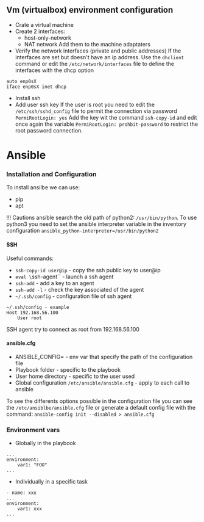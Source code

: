 
## Vm (virtualbox) environment configuration
- Crate a virtual machine 
- Create 2 interfaces:
    - host-only-network
    - NAT network
Add them to the machine adaptaters
- Verify the network interfaces (private and public addresses)
If the interfaces are set but doesn't have an ip address. Use the `dhclient` command or edit the `/etc/network/interfaces` file to define the interfaces with the dhcp option 
```
auto enp0sX
iface enp0sX inet dhcp
```
- Install ssh
- Add user ssh key 
If the user is root you need to edit the `/etc/ssh/sshd_config` file to permit the connection via password `PermiRootLogin: yes`
Add the key wit the command `ssh-copy-id` and edit once again the variable `PermiRootLogin: prohbit-password` to restrict the root password connection.


# Ansible 

### Installation and Configuration
To install ansilbe we can use:
- pip
- apt

!!! Cautions ansible search the old path of python2: `/usr/bin/python`. To use python3 you need to set the ansible interpreter variable in the inventory configuration `ansible_python-interpreter=/usr/bin/python2`

#### SSH 
Useful commands:
- `ssh-copy-id user@ip` - copy the ssh public key to user@ip  
- `eval \`ssh-agent\`` - launch a ssh agent
- `ssh-add` - add a key to an agent
- `ssh-add -l` - check the key associated of the agent
- `~/.ssh/config` - configuration file of ssh agent 
```
~/.ssh/config - example
Host 192.168.56.100
    User root
```
SSH agent try to connect as root from 192.168.56.100 

#### ansible.cfg
- ANSIBLE_CONFIG= - env var that specify the path of the configuration file 
- Playbook folder - specific to the playbook
- User home directory - specific to the user used
- Global configuration `/etc/ansible/ansible.cfg` - apply to each call to ansible

To see the differents options possible in the configuration file you can see the `/etc/ansiblbe/ansible.cfg` file or generate a default config file with the command: `ansible-config init --disabled > ansible.cfg`

### Environment vars 

- Globally in the playbook 
```
...
environment:
    var1: "FOO"
...
```
- Individually in a specific task 
```
- name: xxx
...
environment:
    var1: xxx
...
```